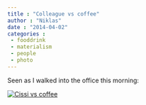 ```yaml
---
title : "Colleague vs coffee"
author : "Niklas"
date : "2014-04-02"
categories : 
 - fooddrink
 - materialism
 - people
 - photo
---
```


Seen as I walked into the office this morning:

[![Cissi vs coffee](https://niklasblog.com/wp-content/IMG_20140402_080728-ACTION-757x1024.jpg)](https://niklasblog.com/wp-content/IMG_20140402_080728-ACTION.jpg)
